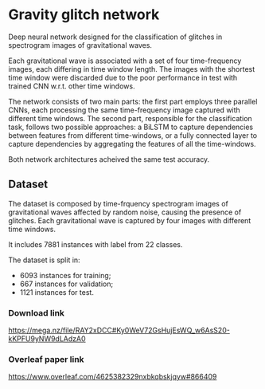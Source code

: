# Gravity glitch network
Deep neural network designed for the classification of glitches in spectrogram images of gravitational waves. 

Each gravitational wave is associated with a set of four time-frequency images, each differing in time window length. The images with the shortest time window were discarded due to the poor performance in test with trained CNN w.r.t. other time windows.

The network consists of two main parts: the first part employs three parallel CNNs, each processing the same time-frequency image captured with different time windows. The second part, responsible for the classification task, follows two possible approaches: a BiLSTM to capture dependencies between features from different time-windows, or a fully connected layer to capture dependencies by aggregating the features of all the time-windows.

Both network architectures acheived the same test accuracy.

## Dataset
The dataset is composed by time-frquency spectrogram images of gravitational waves affected by random noise, causing the presence of glitches. Each gravitational wave is captured by four images with different time windows.

It includes 7881 instances with label from 22 classes.

The dataset is split in:
- 6093 instances for training;
- 667 instances for validation;
- 1121 instances for test.

### Download link
https://mega.nz/file/RAY2xDCC#Ky0WeV72GsHujEsWQ_w6AsS20-kKPFU9yNW9dLAdzA0

### Overleaf paper link
https://www.overleaf.com/4625382329nxbkqbskjqyw#866409
